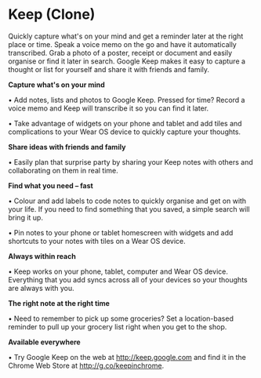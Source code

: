# Keep (Clone)

Quickly capture what's on your mind and get a reminder later at the right place or time. Speak a voice memo on the go and have it automatically transcribed. Grab a photo of a poster, receipt or document and easily organise or find it later in search. Google Keep makes it easy to capture a thought or list for yourself and share it with friends and family.

**Capture what's on your mind**

• Add notes, lists and photos to Google Keep. Pressed for time? Record a voice memo and Keep will transcribe it so you can find it later.

• Take advantage of widgets on your phone and tablet and add tiles and complications to your Wear OS device to quickly capture your thoughts.

**Share ideas with friends and family**

• Easily plan that surprise party by sharing your Keep notes with others and collaborating on them in real time.

**Find what you need – fast**

• Colour and add labels to code notes to quickly organise and get on with your life. If you need to find something that you saved, a simple search will bring it up.

• Pin notes to your phone or tablet homescreen with widgets and add shortcuts to your notes with tiles on a Wear OS device.

**Always within reach**

• Keep works on your phone, tablet, computer and Wear OS device. Everything that you add syncs across all of your devices so your thoughts are always with you.

**The right note at the right time**

• Need to remember to pick up some groceries? Set a location-based reminder to pull up your grocery list right when you get to the shop.

**Available everywhere**

• Try Google Keep on the web at http://keep.google.com and find it in the Chrome Web Store at http://g.co/keepinchrome.
